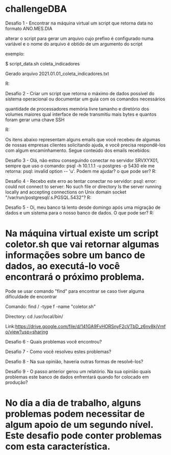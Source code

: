 # challengeDBA

Desafio 1 - Encontrar na máquina virtual um script que retorna data no formato ANO.MES.DIA

alterar o script para gerar um arquivo cujo prefixo é configurado numa variável e o nome do arquivo é obtido de um argumento do script

exemplo:

$ script_data.sh coleta_indicadores

Gerado arquivo 2021.01.01_coleta_indicadores.txt

R:

Desafio 2 - Criar um script que retorna o máximo de dados possível do sistema operacional ou documentar um guia com os comandos necessários

quantidade de processadores
memória livre
tamanho e diretório dos volumes maiores
qual interface de rede transmitiu mais bytes e quantos foram
gerar uma chave SSH

R:

Os itens abaixo representam alguns emails que você recebeu de algumas de nossas empresas clientes solicitando ajuda, e você precisa respondê-los com algum encaminhamento. Segue conteúdo dos emails recebidos:

Desafio 3 - Olá, não estou conseguindo conectar no servidor SRVXYX01, sempre que uso o comando: psql -h 10.1.1.1 -u postgres -p 5430 ele me retorna: psql: invalid option -- 'u'. Podem me ajudar? o que pode ser?
R:

Desafio 4 - Recebo este erro ao tentar conectar no servidor: psql: error: could not connect to server: No such file or directory Is the server running locally and accepting connections on Unix domain socket "/var/run/postgresql/.s.PGSQL.5432"?
R:

Desafio 5 - Oi, meu banco tá lento desde domingo após uma migração de dados e um sistema para o nosso banco de dados. O que pode ser?
R:

# Na máquina virtual existe um script coletor.sh que vai retornar algumas informações sobre um banco de dados, ao executá-lo você encontrará o próximo problema.

Pode se usar comando "find" para encontrar se caso tiver alguma dificuldade de encontrar

Comando: find / -type f -name "coletor.sh"

Directory: cd /usr/local/bin/

Link:https://drive.google.com/file/d/141GA9FvHORSnyF2cVTbD_z6nv8kjVmfo/view?usp=sharing

Desafio 6 - Quais problemas você encontrou?

Desafio 7 - Como você resolveu estes problemas?

Desafio 8 - Na sua opinião, haveria outras formas de resolvê-los?

Desafio 9 - O passo anterior gerou um relatório. Na sua opinião quais problemas este banco de dados enfrentará quando for colocado em produção?

# No dia a dia de trabalho, alguns problemas podem necessitar de algum apoio de um segundo nível. Este desafio pode conter problemas com esta característica.








